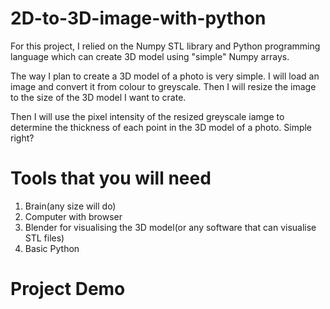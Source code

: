 # 2D-to-3D-image-with-python
For this project, I relied on the Numpy STL library and Python programming language which can create 3D model using "simple" Numpy arrays.

The way I plan to create a 3D model of a photo is very simple. I will load an image and convert it from colour to greyscale. Then I will resize the image to the size of the 3D model I want to crate. 

Then I will use the pixel intensity of the resized greyscale iamge to determine the thickness of each point in the 3D model of a photo. Simple right?

# Tools that you will need
1. Brain(any size will do)
2. Computer with browser
3. Blender for visualising the 3D model(or any software that can visualise STL files)
4. Basic Python 

# Project Demo
